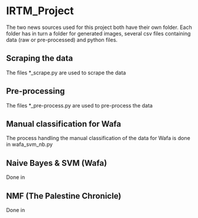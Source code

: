 # IRTM_Project

The two news sources used for this project both have their own folder. Each folder has in turn a folder for generated images, several csv files containing data (raw or pre-processed) and python files.

## Scraping the data
The files *_scrape.py are used to scrape the data

## Pre-processing
The files *_pre-process.py are used to pre-process the data

## Manual classification for Wafa
The process handling the manual classification of the data for Wafa is done in wafa_svm_nb.py

## Naive Bayes & SVM (Wafa)
Done in 

## NMF (The Palestine Chronicle)
Done in 
